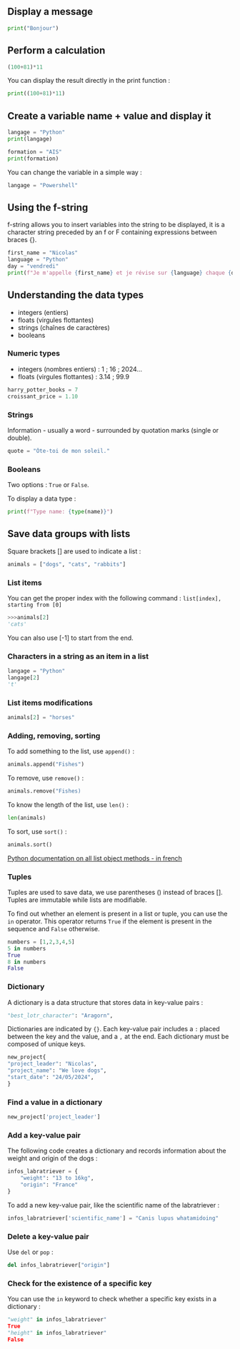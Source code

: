 ## Display a message

```python
print("Bonjour")
```

## Perform a calculation

```python
(100+81)*11
```
You can display the result directly in the print function : 

```python 
print((100+81)*11)
```

## Create a variable name + value and display it

```python
langage = "Python"
print(langage)
```

```python
formation = "AIS"
print(formation)
```
You can change the variable in a simple way : 

```powershell
langage = "Powershell"
```

## Using the f-string
f-string allows you to insert variables into the string to be displayed, it is a character string preceded by an f or F containing expressions between braces {}.

```python
first_name = "Nicolas"
language = "Python"
day = "vendredi"
print(f"Je m'appelle {first_name} et je révise sur {language} chaque {day}.")
```

## Understanding the data types
- integers (entiers)
- floats (virgules flottantes)
- strings (chaînes de caractères)
- booleans

### Numeric types 
- integers (nombres entiers) : 1 ; 16 ; 2024...
- floats (virgules flottantes) : 3.14 ; 99.9

```python
harry_potter_books = 7
croissant_price = 1.10
```

### Strings 
Information - usually a word - surrounded by quotation marks (single or double). 

```python
quote = "Ôte-toi de mon soleil."
```

### Booleans
Two options : ``True`` or ``False``.

To display a data type :

```python
print(f"Type name: {type(name)}")
```

## Save data groups with lists
Square brackets [] are used to indicate a list : 

```python
animals = ["dogs", "cats", "rabbits"]
```

### List items
You can get the proper index with the following command : ``list[index], starting from [0]``

```python
>>>animals[2]
'cats'
```
You can also use [-1] to start from the end. 

### Characters in a string as an item in a list

```python
langage = "Python"
langage[2]
't'
```

### List items modifications

```python
animals[2] = "horses" 
```

### Adding, removing, sorting

To add something to the list, use ``append()`` :

```python
animals.append("Fishes")
```

To remove, use ``remove()`` : 

```python
animals.remove("Fishes)
```

To know the length of the list, use ``len()`` :

```python
len(animals)
```

To sort, use ``sort()`` :

```python
animals.sort()
```

[Python documentation on all list object methods - in french](https://docs.python.org/fr/3/tutorial/datastructures.html)

### Tuples 

Tuples are used to save data, we use parentheses () instead of braces []. Tuples are immutable while lists are modifiable. 

To find out whether an element is present in a list or tuple, you can use the ``in`` operator. This operator returns ``True`` if the element is present in the sequence and ``False`` otherwise.

```python
numbers = [1,2,3,4,5]
5 in numbers
True
8 in numbers
False
```

### Dictionary

A dictionary is a data structure that stores data in key-value pairs :

```python
"best_lotr_character": "Aragorn",
```

Dictionaries are indicated by ``{}``. Each key-value pair includes a ``:`` placed between the key and the value, and a ``,`` at the end. Each dictionary must be composed of unique keys.

```python
new_project{
"project_leader": "Nicolas",
"project_name": "We love dogs",
"start_date": "24/05/2024",
}
```

### Find a value in a dictionary

```python
new_project['project_leader']
```

### Add a key-value pair

The following code creates a dictionary and records information about the weight and origin of the dogs :

```python
infos_labratriever = {
    "weight": "13 to 16kg",
    "origin": "France"
}
```

To add a new key-value pair, like the scientific name of the labratriever :

```python
infos_labratriever['scientific_name'] = "Canis lupus whatamidoing"
```

### Delete a key-value pair

Use ``del`` or ``pop`` : 

```python
del infos_labratriever["origin"]
```

### Check for the existence of a specific key

You can use the ``in`` keyword to check whether a specific key exists in a dictionary :

```python
"weight" in infos_labratriever"
True
"height" in infos_labratriever"
False
```

